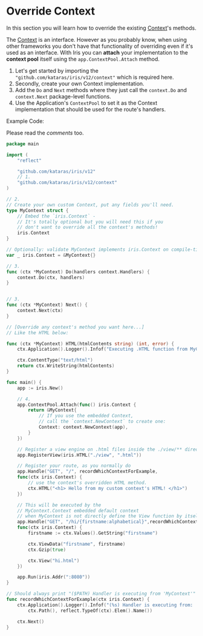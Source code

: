 # Override Context

In this section you will learn how to override the existing [Context](https://godoc.org/github.com/kataras/iris/context#Context)'s methods.

The [Context](https://godoc.org/github.com/kataras/iris/context#Context) is an interface. However as you probably know, when using other frameworks you don't have that functionality of overriding even if it's used as an interface. With Iris you can **attach** your implementation to the **context pool** itself using the `app.ContextPool.Attach` method.

1. Let's get started by importing the `"github.com/kataras/iris/v12/context"` which is required here.
2. Secondly, create your own Context implementation.
3. Add the `Do` and `Next` methods where they just call the `context.Do` and `context.Next` package-level functions.
4. Use the Application's `ContextPool` to set it as the Context implementation that should be used for the route's handlers.

Example Code:

Please read the _comments_ too.

```go
package main

import (
    "reflect"

    "github.com/kataras/iris/v12"
    // 1.
    "github.com/kataras/iris/v12/context"
)

// 2.
// Create your own custom Context, put any fields you'll need.
type MyContext struct {
    // Embed the `iris.Context` - 
    // It's totally optional but you will need this if you
    // don't want to override all the context's methods!
    iris.Context
}

// Optionally: validate MyContext implements iris.Context on compile-time.
var _ iris.Context = &MyContext{}

// 3.
func (ctx *MyContext) Do(handlers context.Handlers) {
    context.Do(ctx, handlers)
}


// 3.
func (ctx *MyContext) Next() {
    context.Next(ctx)
}

// [Override any context's method you want here...]
// Like the HTML below:

func (ctx *MyContext) HTML(htmlContents string) (int, error) {
    ctx.Application().Logger().Infof("Executing .HTML function from MyContext")

    ctx.ContentType("text/html")
    return ctx.WriteString(htmlContents)
}

func main() {
    app := iris.New()

    // 4.
    app.ContextPool.Attach(func() iris.Context {
        return &MyContext{
            // If you use the embedded Context,
            // call the `context.NewContext` to create one:
            Context: context.NewContext(app),
        }
    })

    // Register a view engine on .html files inside the ./view/** directory.
    app.RegisterView(iris.HTML("./view", ".html"))

    // Register your route, as you normally do
    app.Handle("GET", "/", recordWhichContextForExample,
    func(ctx iris.Context) {
        // use the context's overridden HTML method.
        ctx.HTML("<h1> Hello from my custom context's HTML! </h1>")
    })

    // This will be executed by the
    // MyContext.Context embedded default context
    // when MyContext is not directly define the View function by itself.
    app.Handle("GET", "/hi/{firstname:alphabetical}",recordWhichContextForExample,
    func(ctx iris.Context) {
        firstname := ctx.Values().GetString("firstname")

        ctx.ViewData("firstname", firstname)
        ctx.Gzip(true)

        ctx.View("hi.html")
    })

    app.Run(iris.Addr(":8080"))
}

// Should always print "($PATH) Handler is executing from 'MyContext'"
func recordWhichContextForExample(ctx iris.Context) {
    ctx.Application().Logger().Infof("(%s) Handler is executing from: '%s'",
        ctx.Path(), reflect.TypeOf(ctx).Elem().Name())

    ctx.Next()
}
```

